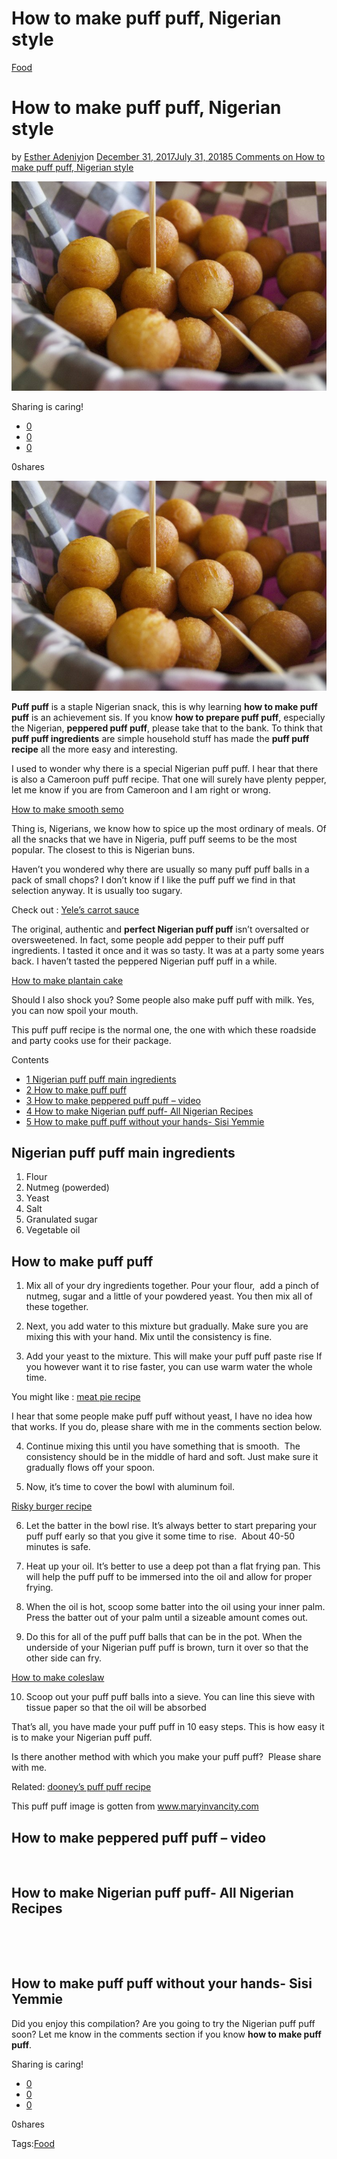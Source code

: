# How to make puff puff, Nigerian style

[Food](https://estheradeniyi.com/category/food/)
# How to make puff puff, Nigerian style

by [Esther Adeniyi](https://estheradeniyi.com/author/esther-adeniyi/)on [December 31, 2017July 31, 2018](https://estheradeniyi.com/how-to-make-puff-puff/)[5 Comments on How to make puff puff, Nigerian style](https://estheradeniyi.com/how-to-make-puff-puff/#comments)

![Nigerian puff puff](images\puffpuffforNigerians.jpg)

Sharing is caring!

- [0](https://www.facebook.com/sharer/sharer.php?u=https%3A%2F%2Festheradeniyi.com%2Fhow-to-make-puff-puff%2F&amp;t=How%20to%20make%20puff%20puff%2C%20Nigerian%20style)
- [0](https://twitter.com/intent/tweet?text=How%20to%20make%20puff%20puff%2C%20Nigerian%20style&amp;url=https%3A%2F%2Festheradeniyi.com%2Fhow-to-make-puff-puff%2F)
- [0](#)

0shares

[![How to do puff puff, Esther Adeniyi](images\puffpuffforNigerians.jpg)](images\puffpuffforNigerians.jpg)

**Puff puff** is a staple Nigerian snack, this is why learning **how to make puff puff** is an achievement sis. If you know **how to prepare puff puff**, especially the Nigerian, **peppered puff puff**, please take that to the bank. To think that **puff puff ingredients** are simple household stuff has made the **puff puff recipe** all the more easy and interesting.

I used to wonder why there is a special Nigerian puff puff. I hear that there is also a Cameroon puff puff recipe. That one will surely have plenty pepper, let me know if you are from Cameroon and I am right or wrong.

[How to make smooth semo](https://www.estheradeniyi.com/smooth-lumpless-semo-in-10-minutes)

Thing is, Nigerians, we know how to spice up the most ordinary of meals. Of all the snacks that we have in Nigeria, puff puff seems to be the most popular. The closest to this is Nigerian buns.

Haven&#x2019;t you wondered why there are usually so many puff puff balls in a pack of small chops? I don&#x2019;t know if I like the puff puff we find in that selection anyway. It is usually too sugary.

Check out : [Yele&#x2019;s carrot sauce](https://www.estheradeniyi.com/yeles-carrot-sauce-exquisite-touch-of)

The original, authentic and **perfect Nigerian puff puff** isn&#x2019;t oversalted or oversweetened. In fact, some people add pepper to their puff puff ingredients. I tasted it once and it was so tasty. It was at a party some years back. I haven&#x2019;t tasted the peppered Nigerian puff puff in a while.

[How to make plantain cake](https://www.estheradeniyi.com/how-to-make-plantain-cake-in-30-minutes)

Should I also shock you? Some people also make puff puff with milk. Yes, you can now spoil your mouth.

This puff puff recipe is the normal one, the one with which these roadside and party cooks use for their package.

Contents

- [1 Nigerian puff puff main ingredients](#Nigerian_puff_puff_main_ingredients)
- [2 How to make puff puff](#How_to_make_puff_puff)
- [3 How to make peppered puff puff &#x2013; video](#How_to_make_peppered_puff_puff_8211_video)
- [4 How to make Nigerian puff puff- All Nigerian Recipes](#How_to_make_Nigerian_puff_puff-_All_Nigerian_Recipes)
- [5 How to make puff puff without your hands- Sisi Yemmie](#How_to_make_puff_puff_without_your_hands-_Sisi_Yemmie)

## Nigerian puff puff main ingredients

1. Flour
 2. Nutmeg (powerded)
 3. &#x200E;Yeast
 4. Salt
 5. Granulated sugar
 6. Vegetable oil

## How to make puff puff

1. Mix all of your dry ingredients together. Pour your flour,&#xA0; add a pinch of nutmeg, sugar and a little of your powdered yeast. You then mix all of these together.

2. Next, you add water to this mixture but gradually. Make sure you are mixing this with your hand. Mix until the consistency is fine.

3. Add your yeast to the mixture. This will make your puff puff paste rise If you however want it to rise faster, you can use warm water the whole time.

You might like : [meat pie recipe](https://www.estheradeniyi.com/tasty-meat-pie-recipe-and-preparation)

I hear that some people make puff puff without yeast, I have no idea how that works. If you do, please share with me in the comments section below.

4. Continue mixing this until you have something that is smooth.&#xA0; The consistency should be in the middle of hard and soft. Just make sure it gradually flows off your spoon.

5. &#x200E;Now, it&#x2019;s time to cover the bowl with aluminum foil.

[Risky burger recipe](https://www.estheradeniyi.com/risky-burger-recipe)

6. Let the batter in the bowl rise. It&#x2019;s always better to start preparing your puff puff early so that you give it some time to rise.&#xA0; About 40-50 minutes is safe.

7. Heat up your oil. It&#x2019;s better to use a deep pot than a flat frying pan. This will help the puff puff to be immersed into the oil and allow for proper frying.

8. When the oil is hot, scoop some batter into the oil using your inner palm. Press the batter out of your palm until a sizeable amount comes out.

9. Do this for all of the puff puff balls that can be in the pot. When the underside of your Nigerian puff puff is brown, turn it over so that the other side can fry.

[How to make coleslaw](https://www.estheradeniyi.com/simple-and-creamy-coleslaw-in-just-7)

10. Scoop out your puff puff balls into a sieve. You can line this sieve with tissue paper so that the oil will be absorbed

That&#x2019;s all, you have made your puff puff in 10 easy steps. This is how easy it is to make your Nigerian puff puff.

Is there another method with which you make your puff puff?&#xA0; Please share with me.

Related: [dooney&#x2019;s puff puff recipe](http://dooneyskitchen.com/puff-puff-and-cocktails-a-new-era-for-our-national-favourite-chops/)

This puff puff image is gotten from www.maryinvancity.com

## How to make peppered puff puff &#x2013; video

&#xA0;

## How to make Nigerian puff puff- All Nigerian Recipes

&#xA0;

&#xA0;

## How to make puff puff without your hands- Sisi Yemmie

Did you enjoy this compilation? Are you going to try the Nigerian puff puff soon? Let me know in the comments section if you know **how to make puff puff**.

Sharing is caring!

- [0](https://www.facebook.com/sharer/sharer.php?u=https%3A%2F%2Festheradeniyi.com%2Fhow-to-make-puff-puff%2F&amp;t=How%20to%20make%20puff%20puff%2C%20Nigerian%20style)
- [0](https://twitter.com/intent/tweet?text=How%20to%20make%20puff%20puff%2C%20Nigerian%20style&amp;url=https%3A%2F%2Festheradeniyi.com%2Fhow-to-make-puff-puff%2F)
- [0](#)

0shares

Tags:[Food](https://estheradeniyi.com/tag/food/)